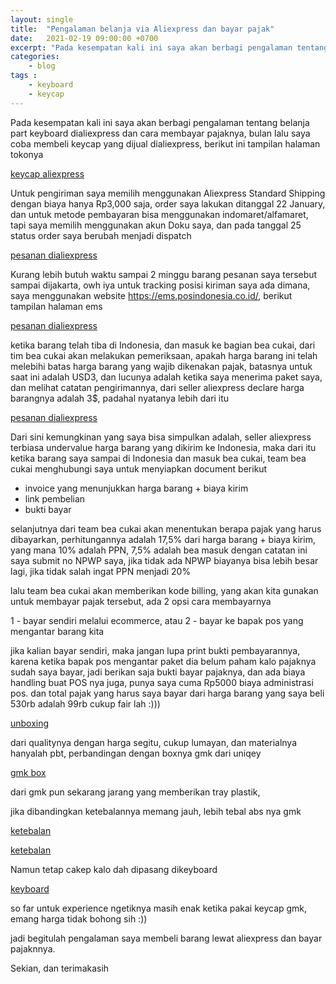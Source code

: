 ```yaml
---
layout: single
title:  "Pengalaman belanja via Aliexpress dan bayar pajak"
date:   2021-02-19 09:00:00 +0700
excerpt: "Pada kesempatan kali ini saya akan berbagi pengalaman tentang belanja part keyboard di aliexpress dan cara membayar pajaknya"
categories: 
    - blog
tags : 
    - keyboard
    - keycap
--- 
```


Pada kesempatan kali ini saya akan berbagi pengalaman tentang belanja part keyboard dialiexpress dan cara membayar pajaknya, bulan lalu saya coba membeli keycap yang dijual dialiexpress, berikut ini tampilan halaman tokonya

[keycap aliexpress](assets/images/mechkb/keycap_aliexpress.png)

Untuk pengiriman saya memilih menggunakan Aliexpress Standard Shipping dengan biaya hanya Rp3,000 saja,
order saya lakukan ditanggal 22 January, dan untuk metode pembayaran bisa menggunakan indomaret/alfamaret, tapi saya memilih menggunakan akun Doku saya, dan pada tanggal 25 status order saya berubah menjadi dispatch

[pesanan dialiexpress](assets/images/mechkb/aliexpress_pesan.jpg)

Kurang lebih butuh waktu sampai 2 minggu barang pesanan saya tersebut sampai dijakarta, owh iya untuk tracking
posisi kiriman saya ada dimana, saya menggunakan website https://ems.posindonesia.co.id/, berikut tampilan halaman ems

[pesanan dialiexpress](assets/images/mechkb/tampilan_ems.png)

ketika barang telah tiba di Indonesia, dan masuk ke bagian bea cukai, dari tim bea cukai akan melakukan pemeriksaan, apakah harga barang ini telah melebihi batas harga barang yang wajib dikenakan pajak, batasnya untuk saat ini adalah USD3, dan lucunya adalah ketika saya menerima paket saya, dan melihat catatan pengirimannya, dari seller aliexpress declare harga barangnya adalah 3$, padahal nyatanya lebih dari itu 

[pesanan dialiexpress](assets/images/mechkb/harga_note.png)

Dari sini kemungkinan yang saya bisa simpulkan adalah, seller aliexpress terbiasa undervalue harga barang yang dikirim ke Indonesia, maka dari itu ketika barang saya sampai di Indonesia dan masuk bea cukai, team bea cukai menghubungi saya untuk menyiapkan document berikut

- invoice yang menunjukkan harga barang + biaya kirim
- link pembelian
- bukti bayar

selanjutnya dari team bea cukai akan menentukan berapa pajak yang harus dibayarkan, perhitungannya adalah 17,5% dari harga barang + biaya kirim, yang mana 10% adalah PPN, 7,5% adalah bea masuk dengan catatan ini saya submit no NPWP saya, jika tidak ada NPWP biayanya bisa lebih besar lagi, jika tidak salah ingat PPN menjadi 20%

lalu team bea cukai akan memberikan kode billing, yang akan kita gunakan untuk membayar pajak tersebut, ada 2 opsi cara membayarnya

1 - bayar sendiri melalui ecommerce, atau
2 - bayar ke bapak pos yang mengantar barang kita

jika kalian bayar sendiri, maka jangan lupa print bukti pembayarannya, karena ketika bapak pos mengantar paket dia belum paham kalo pajaknya sudah saya bayar, jadi berikan saja bukti bayar pajaknya, dan ada biaya handling buat POS nya juga, punya saya cuma Rp5000 biaya administrasi pos.
dan total pajak yang harus saya bayar dari harga barang yang saya beli 530rb adalah 99rb cukup fair lah :))) 

[unboxing](assets/images/mechkb/DSC09483.JPG)

dari qualitynya dengan harga segitu, cukup lumayan, dan materialnya hanyalah pbt, perbandingan dengan boxnya gmk dari uniqey

[gmk box](assets/images/mechkb/DSC09489.JPG)

dari gmk pun sekarang jarang yang memberikan tray plastik, 

jika dibandingkan ketebalannya memang jauh, lebih tebal abs nya gmk

[ketebalan](assets/images/mechkb/DSC09495.jpeg)

[ketebalan](assets/images/mechkb/DSC09494.jpeg)

Namun tetap cakep kalo dah dipasang dikeyboard

[keyboard](assets/images/mechkb/DSC09481.JPG)

so far untuk experience ngetiknya masih enak ketika pakai keycap gmk, emang harga tidak bohong sih :)) 

jadi begitulah pengalaman saya membeli barang lewat aliexpress dan bayar pajaknnya.

Sekian, dan terimakasih